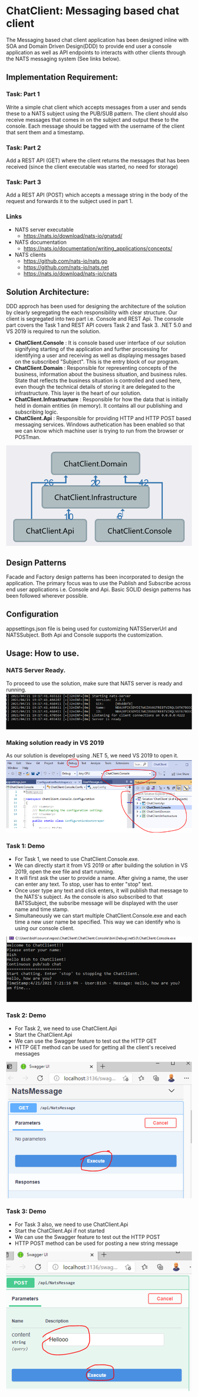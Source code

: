 # ChatClient: Messaging based chat client 
The Messaging based chat client application has been designed inline with SOA and Domain Driven Design(DDD) to provide end user a console application as well as API endpoints to  interacts with other clients through the NATS messaging system (See links below). 

## Implementation Requirement:
### Task: Part 1 
Write a simple chat client which accepts messages from a user and sends these to a NATS subject using the PUB/SUB pattern. The client should also receive messages that comes in on the subject and 
output these to the console. Each message should be tagged with the username of the client that sent them and a timestamp. 

### Task: Part 2 
Add a REST API (GET) where the client returns the messages that has been received (since the client executable was started, no need for storage) 

### Task: Part 3 
Add a REST API (POST) which accepts a message string in the body of the request and forwards it to the subject used in part 1. 

### Links 
- NATS server executable 
  - https://nats.io/download/nats-io/gnatsd/
- NATS documentation 
  - https://nats.io/documentation/writing_applications/concepts/
- NATS clients 
  - https://github.com/nats-io/nats.go
  - https://github.com/nats-io/nats.net
  - https://nats.io/download/nats-io/cnats

## Solution Architecture:

DDD approch has been used for designing the architecture of the solution by clearly segregating the each responsibility with clear structure. Our client is segregated into two part i.e. Console and REST Api. The console part covers the Task 1 and REST API covers Task 2 and Task 3. .NET 5.0 and VS 2019 is required to run the solution.

 - **ChatClient.Console** : It is console based user interface of our solution signifying starting of the application and further processing for identifying a user and receiving as well as displaying messages based on the subscribed "Subject". This is the entry block of our program.
 - **ChatClient.Domain** : Responsible for representing concepts of the business, information about the business situation, and business rules. State that reflects the business situation is controlled and used here, even though the technical details of storing it are delegated to the infrastructure. This layer is the heart of our solution.
 - **ChatClient.Infrastructure** : Responsible for how the data that is initially held in domain entities (in memory). It contains all our publishing and subscribing logic.
 - **ChatClient.Api** : Responsible for providing HTTP and HTTP POST based messaging services. Windows authetication has been enabled so that we can know which machine user is trying to run from the browser or POSTman.

![alt text](https://github.com/bishwaranjans/ChatClient/blob/master/Documentation/Architecture.png)
 ## Design Patterns
 
Facade and Factory design patterns has been incorporated to design the application. The primary focus was to use the Publish and Subscribe across end user applications i.e. Console and Api. Basic SOLID design patterns has been followed wherever possible. 

## Configuration

appsettings.json file is being used for customizing NATSServerUrl and NATSSubject. Both Api and Console supports the customization.

## Usage: How to use.

### NATS Server Ready.

To proceed to use the solution, make sure that NATS server is ready and running.
![alt text](https://github.com/bishwaranjans/ChatClient/blob/master/Documentation/NATSServerReady.PNG)

### Making solution ready in VS 2019

As our solution is developed using .NET 5, we need VS 2019 to open it. 
![alt text](https://github.com/bishwaranjans/ChatClient/blob/master/Documentation/SolutionInVS2019.PNG)

### Task 1: Demo
- For Task 1, we need to use ChatClient.Console.exe.
- We can directly start it from VS 2019 or after building the solution in VS 2019, open the exe file and start running.
- It will first ask the user to provide a name. After giving a name, the user can enter any text. To stop, user has to enter "stop" text. 
- Once user type any text and click enters, it will publish that message to the NATS's subject. As the console is also subscribed to that BATSSubject, the subsribe message will be displayed with the user name and time stamp.
- Simultaneously we can start multiple ChatClient.Console.exe and each time a new user name be specified. This way we can identify who is using our console client. 

![alt text](https://github.com/bishwaranjans/ChatClient/blob/master/Documentation/Task1_Chat.PNG)

### Task 2: Demo
- For Task 2, we need to use ChatClient.Api
- Start the ChatClient.Api
- We can use the Swagger feature to test out the HTTP GET
- HTTP GET method can be used for getting all the client's received messages

![alt text](https://github.com/bishwaranjans/ChatClient/blob/master/Documentation/Task2_GetAllMessages.PNG)

### Task 3: Demo
- For Task 3 also, we need to use ChatClient.Api
- Start the ChatClient.Api if not started
- We can use the Swagger feature to test out the HTTP POST
- HTTP POST method can be used for posting a new string message

![alt text](https://github.com/bishwaranjans/ChatClient/blob/master/Documentation/Task3_PostMessage.PNG)




